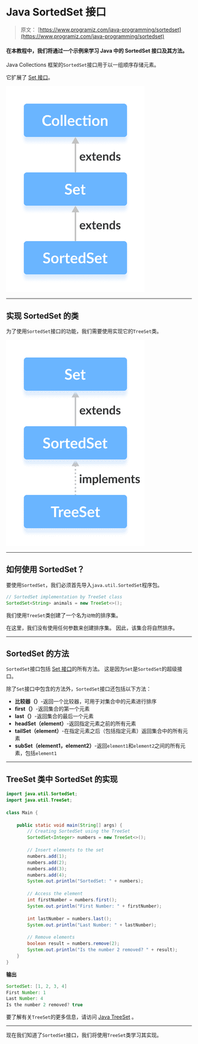 # Java SortedSet 接口

> 原文： [https://www.programiz.com/java-programming/sortedset](https://www.programiz.com/java-programming/sortedset)

#### 在本教程中，我们将通过一个示例来学习 Java 中的 SortedSet 接口及其方法。

Java Collections 框架的`SortedSet`接口用于以一组顺序存储元素。

它扩展了 [Set 接口](/java-programming/set "Java Set Interface")。

![The Java SortedSet interface extends the Set interface.](img/77c7227b6da796d6ba63926fb8b75e07.png)

* * *

## 实现 SortedSet 的类

为了使用`SortedSet`接口的功能，我们需要使用实现它的`TreeSet`类。

![The Java TreeSet class implements the SortedSet interface.](img/b4c6ce0d5ef0a9ceea4a01fffb736058.png)

* * *

## 如何使用 SortedSet？

要使用`SortedSet`，我们必须首先导入`java.util.SortedSet`程序包。

```java
// SortedSet implementation by TreeSet class
SortedSet<String> animals = new TreeSet<>(); 
```

我们使用`TreeSet`类创建了一个名为`动物`的排序集。

在这里，我们没有使用任何参数来创建排序集。 因此，该集合将自然排序。

* * *

## SortedSet 的方法

`SortedSet`接口包括 [Set 接口](/java-programming/set "Java Set Interface")的所有方法。 这是因为`Set`是`SortedSet`的超级接口。

除了`Set`接口中包含的方法外，`SortedSet`接口还包括以下方法：

*   **比较器（）**-返回一个比较器，可用于对集合中的元素进行排序
*   **first（）**-返回集合的第一个元素
*   **last（）**-返回集合的最后一个元素
*   **headSet（element）**-返回指定元素之前的所有元素
*   **tailSet（element）**-在指定元素之后（包括指定元素）返回集合中的所有元素
*   **subSet（element1，element2）**-返回`element1`和`element2`之间的所有元素，包括`element1`

* * *

## TreeSet 类中 SortedSet 的实现

```java
import java.util.SortedSet;
import java.util.TreeSet;

class Main {

    public static void main(String[] args) {
        // Creating SortedSet using the TreeSet
        SortedSet<Integer> numbers = new TreeSet<>();

        // Insert elements to the set
        numbers.add(1);
        numbers.add(2);
        numbers.add(3);
        numbers.add(4);
        System.out.println("SortedSet: " + numbers);

        // Access the element
        int firstNumber = numbers.first();
        System.out.println("First Number: " + firstNumber);

        int lastNumber = numbers.last();
        System.out.println("Last Number: " + lastNumber);

        // Remove elements
        boolean result = numbers.remove(2);
        System.out.println("Is the number 2 removed? " + result);
    }
} 
```

**输出**

```java
SortedSet: [1, 2, 3, 4]
First Number: 1
Last Number: 4
Is the number 2 removed? true 
```

要了解有关`TreeSet`的更多信息，请访问 [Java TreeSet](/java-programming/treeset "Java TreeSet Class") 。

* * *

现在我们知道了`SortedSet`接口，我们将使用`TreeSet`类学习其实现。